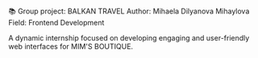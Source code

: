 📚 Group project: BALKAN TRAVEL
Author: Mihaela Dilyanova Mihaylova
Field: Frontend Development


A dynamic internship focused on developing engaging and user-friendly web interfaces for MIM'S BOUTIQUE.

